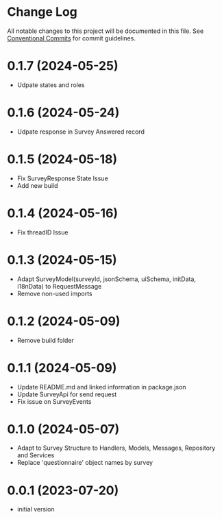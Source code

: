 # Change Log

All notable changes to this project will be documented in this file.
See [Conventional Commits](https://conventionalcommits.org) for commit guidelines.

# 0.1.7 (2024-05-25)
- Udpate states and roles

# 0.1.6 (2024-05-24)
- Udpate response in Survey Answered record

# 0.1.5 (2024-05-18)
- Fix SurveyResponse State Issue
- Add new build

# 0.1.4 (2024-05-16)
- Fix threadID Issue

# 0.1.3 (2024-05-15)
- Adapt SurveyModel(surveyId, jsonSchema, uiSchema, initData, i18nData) to RequestMessage
- Remove non-used imports

# 0.1.2 (2024-05-09)
- Remove build folder

# 0.1.1 (2024-05-09)
- Update README.md and linked information in package.json
- Update SurveyApi for send request
- Fix issue on SurveyEvents

# 0.1.0 (2024-05-07)
- Adapt to Survey Structure to Handlers, Models, Messages, Repository and Services
- Replace 'questionnaire' object names by survey

# 0.0.1 (2023-07-20)
- initial version







